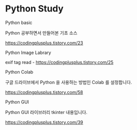 # Python Study

Python basic

Python 공부하면서 만들어본 기초 소스

https://codingplusplus.tistory.com/23

Python Image Labrary 

exif tag read - https://codingplusplus.tistory.com/25


Python Colab

구글 드라이브에서 Python 을 사용하는 방법인 Colab 를 설정합니다. 

https://codingplusplus.tistory.com/58

Python GUI

Python GUI 라이브러리 tkinter 내용입니다. 

https://codingplusplus.tistory.com/39
